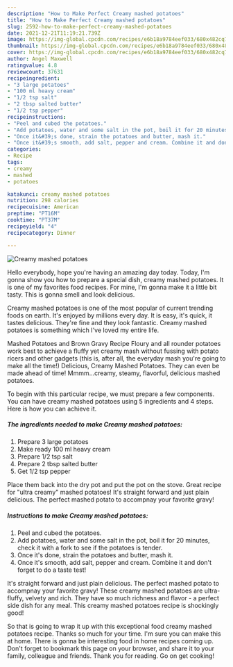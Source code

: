 ```yaml
---
description: "How to Make Perfect Creamy mashed potatoes"
title: "How to Make Perfect Creamy mashed potatoes"
slug: 2592-how-to-make-perfect-creamy-mashed-potatoes
date: 2021-12-21T11:19:21.739Z
image: https://img-global.cpcdn.com/recipes/e6b18a9784eef033/680x482cq70/creamy-mashed-potatoes-recipe-main-photo.jpg
thumbnail: https://img-global.cpcdn.com/recipes/e6b18a9784eef033/680x482cq70/creamy-mashed-potatoes-recipe-main-photo.jpg
cover: https://img-global.cpcdn.com/recipes/e6b18a9784eef033/680x482cq70/creamy-mashed-potatoes-recipe-main-photo.jpg
author: Angel Maxwell
ratingvalue: 4.8
reviewcount: 37631
recipeingredient:
- "3 large potatoes"
- "100 ml heavy cream"
- "1/2 tsp salt"
- "2 tbsp salted butter"
- "1/2 tsp pepper"
recipeinstructions:
- "Peel and cubed the potatoes."
- "Add potatoes, water and some salt in the pot, boil it for 20 minutes, check it with a fork to see if the potatoes is tender."
- "Once it&#39;s done, strain the potatoes and butter, mash it."
- "Once it&#39;s smooth, add salt, pepper and cream. Combine it and don&#39;t forget to do a taste test!"
categories:
- Recipe
tags:
- creamy
- mashed
- potatoes

katakunci: creamy mashed potatoes 
nutrition: 298 calories
recipecuisine: American
preptime: "PT16M"
cooktime: "PT37M"
recipeyield: "4"
recipecategory: Dinner

---
```



![Creamy mashed potatoes](https://img-global.cpcdn.com/recipes/e6b18a9784eef033/680x482cq70/creamy-mashed-potatoes-recipe-main-photo.jpg)

Hello everybody, hope you're having an amazing day today. Today, I'm gonna show you how to prepare a special dish, creamy mashed potatoes. It is one of my favorites food recipes. For mine, I'm gonna make it a little bit tasty. This is gonna smell and look delicious.

Creamy mashed potatoes is one of the most popular of current trending foods on earth. It's enjoyed by millions every day. It is easy, it's quick, it tastes delicious. They're fine and they look fantastic. Creamy mashed potatoes is something which I've loved my entire life.

Mashed Potatoes and Brown Gravy Recipe Floury and all rounder potatoes work best to achieve a fluffy yet creamy mash without fussing with potato ricers and other gadgets (this is, after all, the everyday mash you&#39;re going to make all the time!) Delicious, Creamy Mashed Potatoes. They can even be made ahead of time! Mmmm…creamy, steamy, flavorful, delicious mashed potatoes.


To begin with this particular recipe, we must prepare a few components. You can have creamy mashed potatoes using 5 ingredients and 4 steps. Here is how you can achieve it.

<!--inarticleads1-->

##### The ingredients needed to make Creamy mashed potatoes:

1. Prepare 3 large potatoes
1. Make ready 100 ml heavy cream
1. Prepare 1/2 tsp salt
1. Prepare 2 tbsp salted butter
1. Get 1/2 tsp pepper


Place them back into the dry pot and put the pot on the stove. Great recipe for "ultra creamy" mashed potatoes! It&#39;s straight forward and just plain delicious. The perfect mashed potato to accompnay your favorite gravy! 

<!--inarticleads2-->

##### Instructions to make Creamy mashed potatoes:

1. Peel and cubed the potatoes.
1. Add potatoes, water and some salt in the pot, boil it for 20 minutes, check it with a fork to see if the potatoes is tender.
1. Once it&#39;s done, strain the potatoes and butter, mash it.
1. Once it&#39;s smooth, add salt, pepper and cream. Combine it and don&#39;t forget to do a taste test!


It&#39;s straight forward and just plain delicious. The perfect mashed potato to accompnay your favorite gravy! These creamy mashed potatoes are ultra-fluffy, velvety and rich. They have so much richness and flavor - a perfect side dish for any meal. This creamy mashed potatoes recipe is shockingly good! 

So that is going to wrap it up with this exceptional food creamy mashed potatoes recipe. Thanks so much for your time. I'm sure you can make this at home. There is gonna be interesting food in home recipes coming up. Don't forget to bookmark this page on your browser, and share it to your family, colleague and friends. Thank you for reading. Go on get cooking!
